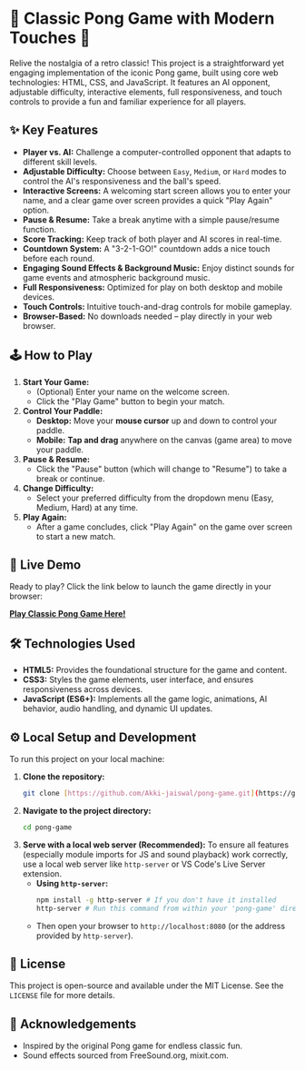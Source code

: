 # 🎾 Classic Pong Game with Modern Touches 🚀

Relive the nostalgia of a retro classic! This project is a straightforward yet engaging implementation of the iconic Pong game, built using core web technologies: HTML, CSS, and JavaScript. It features an AI opponent, adjustable difficulty, interactive elements, full responsiveness, and touch controls to provide a fun and familiar experience for all players.

## ✨ Key Features

* **Player vs. AI:** Challenge a computer-controlled opponent that adapts to different skill levels.
* **Adjustable Difficulty:** Choose between `Easy`, `Medium`, or `Hard` modes to control the AI's responsiveness and the ball's speed.
* **Interactive Screens:** A welcoming start screen allows you to enter your name, and a clear game over screen provides a quick "Play Again" option.
* **Pause & Resume:** Take a break anytime with a simple pause/resume function.
* **Score Tracking:** Keep track of both player and AI scores in real-time.
* **Countdown System:** A "3-2-1-GO!" countdown adds a nice touch before each round.
* **Engaging Sound Effects & Background Music:** Enjoy distinct sounds for game events and atmospheric background music.
* **Full Responsiveness:** Optimized for play on both desktop and mobile devices.
* **Touch Controls:** Intuitive touch-and-drag controls for mobile gameplay.
* **Browser-Based:** No downloads needed – play directly in your web browser.

## 🕹️ How to Play

1.  **Start Your Game:**
    * (Optional) Enter your name on the welcome screen.
    * Click the "Play Game" button to begin your match.
2.  **Control Your Paddle:**
    * **Desktop:** Move your **mouse cursor** up and down to control your paddle.
    * **Mobile:** **Tap and drag** anywhere on the canvas (game area) to move your paddle.
3.  **Pause & Resume:**
    * Click the "Pause" button (which will change to "Resume") to take a break or continue.
4.  **Change Difficulty:**
    * Select your preferred difficulty from the dropdown menu (Easy, Medium, Hard) at any time.
5.  **Play Again:**
    * After a game concludes, click "Play Again" on the game over screen to start a new match.

## 🚀 Live Demo

Ready to play? Click the link below to launch the game directly in your browser:

[**Play Classic Pong Game Here!**](https://Akki-jaiswal.github.io/pong-game/)

## 🛠️ Technologies Used

* **HTML5:** Provides the foundational structure for the game and content.
* **CSS3:** Styles the game elements, user interface, and ensures responsiveness across devices.
* **JavaScript (ES6+):** Implements all the game logic, animations, AI behavior, audio handling, and dynamic UI updates.

## ⚙️ Local Setup and Development

To run this project on your local machine:

1.  **Clone the repository:**
    ```bash
    git clone [https://github.com/Akki-jaiswal/pong-game.git](https://github.com/Akki-jaiswal/pong-game.git)
    ```
2.  **Navigate to the project directory:**
    ```bash
    cd pong-game
    ```
3.  **Serve with a local web server (Recommended):**
    To ensure all features (especially module imports for JS and sound playback) work correctly, use a local web server like `http-server` or VS Code's Live Server extension.
    * **Using `http-server`:**
        ```bash
        npm install -g http-server # If you don't have it installed
        http-server # Run this command from within your 'pong-game' directory
        ```
    * Then open your browser to `http://localhost:8080` (or the address provided by `http-server`).

## 📜 License

This project is open-source and available under the MIT License. See the `LICENSE` file for more details.

## 🙏 Acknowledgements

* Inspired by the original Pong game for endless classic fun.
* Sound effects sourced from FreeSound.org, mixit.com.